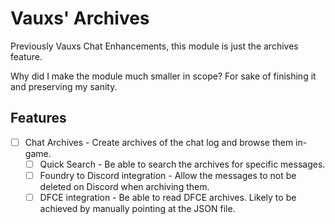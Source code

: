 # Vauxs' Archives

Previously Vauxs Chat Enhancements, this module is just the archives feature.

Why did I make the module much smaller in scope? For sake of finishing it and preserving my sanity.

## Features

- [ ] Chat Archives - Create archives of the chat log and browse them in-game.
  - [ ] Quick Search - Be able to search the archives for specific messages.
  - [ ] Foundry to Discord integration - Allow the messages to not be deleted on Discord when archiving them.
  - [ ] DFCE integration - Be able to read DFCE archives. Likely to be achieved by manually pointing at the JSON file.
